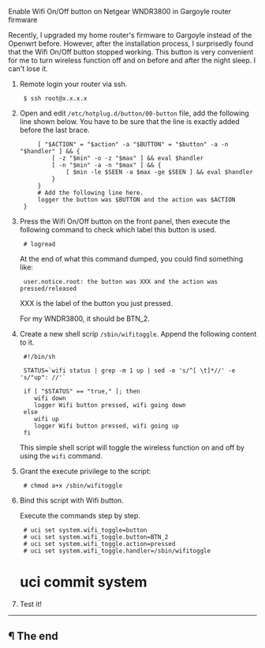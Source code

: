 Enable Wifi On/Off button on Netgear WNDR3800 in Gargoyle router firmware

Recently, I upgraded my home router's firmware to Gargoyle instead of the Openwrt before. However, after the installation process, I surprisedly found that the Wifi On/Off button stopped working. This button is very convenient for me to turn wireless function off and on before and after the night sleep. I can't lose it.

1. Remote login your router via ssh.

        $ ssh root@x.x.x.x

2. Open and edit `/etc/hotplug.d/button/00-button` file, add the following line shown below. You have to be sure that the line is exactly added before the last brace.

            [ "$ACTION" = "$action" -a "$BUTTON" = "$button" -a -n "$handler" ] && {
                [ -z "$min" -o -z "$max" ] && eval $handler
                [ -n "$min" -a -n "$max" ] && {
                    [ $min -le $SEEN -a $max -ge $SEEN ] && eval $handler 
                }
            }
            # Add the following line here.
            logger the button was $BUTTON and the action was $ACTION
        }

3. Press the Wifi On/Off button on the front panel, then execute the following command to check which label this button is used.

        # logread

    At the end of what this command dumped, you could find something like:

        user.notice.root: the button was XXX and the action was pressed/released

    XXX is the label of the button you just pressed.

    For my WNDR3800, it should be BTN_2.

4. Create a new shell scrip `/sbin/wifitoggle`. Append the following content to it.

        #!/bin/sh

        STATUS=`wifi status | grep -m 1 up | sed -e 's/^[ \t]*//' -e 's/"up": //'`

        if [ "$STATUS" == "true," ]; then
           wifi down
           logger Wifi button pressed, wifi going down
        else
           wifi up
           logger Wifi button pressed, wifi going up
        fi

    This simple shell script will toggle the wireless function on and off by using the `wifi` command.

5. Grant the execute privilege to the script:

        # chmod a+x /sbin/wifitoggle

6. Bind this script with Wifi button.

    Execute the commands step by step.

        # uci set system.wifi_toggle=button
        # uci set system.wifi_toggle.button=BTN_2
        # uci set system.wifi_toggle.action=pressed
        # uci set system.wifi_toggle.handler=/sbin/wifitoggle
	# uci commit system

6. Test it!

---

## ¶ The end

